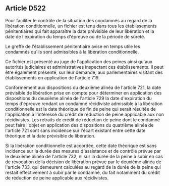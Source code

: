Article D522
----
Pour faciliter le contrôle de la situation des condamnés au regard de la
libération conditionnelle, un fichier est tenu dans tous les établissements
pénitentiaires qui fait apparaître la date prévisible de leur libération et la
date de l'expiration du temps d'épreuve ou de la période de sûreté.

Le greffe de l'établissement pénitentiaire avise en temps utile les condamnés
qu'ils sont admissibles à la libération conditionnelle.

Ce fichier est présenté au juge de l'application des peines ainsi qu'aux
autorités judiciaires et administratives inspectant ces établissements. Il peut
être également présenté, sur leur demande, aux parlementaires visitant des
établissements en application de l'article 719.

Conformément aux dispositions du deuxième alinéa de l'article 721, la date
prévisible de libération prise en compte pour déterminer en application des
dispositions du deuxième alinéa de l'article 729 la date d'expiration du temps
d'épreuve rendant un condamné récidiviste admissible à la libération
conditionnelle est la date théorique de fin de peine qui serait résultée de
l'application à l'intéressé du crédit de réduction de peine applicable aux non
récidivistes. Les retraits de crédit de réduction de peine dont le condamné peut
faire l'objet en application des dispositions du quatrième alinéa de l'article
721 sont sans incidence sur l'écart existant entre cette date théorique et la
date prévisible de libération.

Si la libération conditionnelle est accordée, cette date théorique est sans
incidence sur la durée des mesures d'assistance et de contrôle prévue par le
deuxième alinéa de l'article 732, ni sur la durée de la peine à subir en cas de
révocation de la décision de libération prévue par le deuxième alinéa de
l'article 733, qui demeurent calculées au regard de la durée de la peine qui
restait effectivement à subir par le condamné, du fait notamment du crédit de
réduction de peine applicable aux récidivistes.
